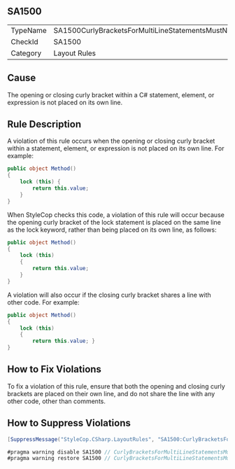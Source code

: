 ﻿## SA1500

<table>
<tr>
  <td>TypeName</td>
  <td>SA1500CurlyBracketsForMultiLineStatementsMustNotShareLine</td>
</tr>
<tr>
  <td>CheckId</td>
  <td>SA1500</td>
</tr>
<tr>
  <td>Category</td>
  <td>Layout Rules</td>
</tr>
</table>

## Cause

The opening or closing curly bracket within a C# statement, element, or expression is not placed on its own line.

## Rule Description

A violation of this rule occurs when the opening or closing curly bracket within a statement, element, or expression is not placed on its own line. For example:

```csharp
public object Method()
{
    lock (this) {
        return this.value;
    }
}
```

When StyleCop checks this code, a violation of this rule will occur because the opening curly bracket of the lock statement is placed on the same line as the lock keyword, rather than being placed on its own line, as follows:

```csharp
public object Method()
{
    lock (this) 
    {
        return this.value;
    }
}
```

A violation will also occur if the closing curly bracket shares a line with other code. For example:

```csharp
public object Method()
{
    lock (this) 
    {
        return this.value; }
}
```

## How to Fix Violations

To fix a violation of this rule, ensure that both the opening and closing curly brackets are placed on their own line, and do not share the line with any other code, other than comments.

## How to Suppress Violations

```csharp
[SuppressMessage("StyleCop.CSharp.LayoutRules", "SA1500:CurlyBracketsForMultiLineStatementsMustNotShareLine", Justification = "Reviewed.")]
```

```csharp
#pragma warning disable SA1500 // CurlyBracketsForMultiLineStatementsMustNotShareLine
#pragma warning restore SA1500 // CurlyBracketsForMultiLineStatementsMustNotShareLine
```
